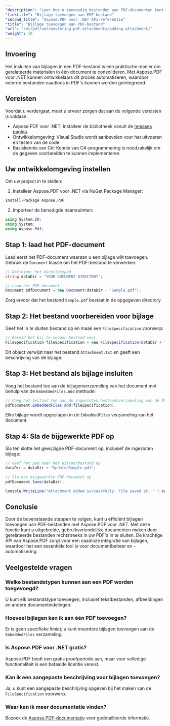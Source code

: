 ```yaml
---
"description": "Leer hoe u eenvoudig bestanden aan PDF-documenten kunt toevoegen met Aspose.PDF voor .NET. Volg onze stapsgewijze handleiding om de functionaliteit van uw PDF te verbeteren met ingesloten bestanden."
"linktitle": "Bijlage toevoegen aan PDF-bestand"
"second_title": "Aspose.PDF voor .NET API-referentie"
"title": "Bijlage toevoegen aan PDF-bestand"
"url": "/nl/pdf/net/mastering-pdf-attachments/adding-attachment/"
"weight": 10
---
```


## Invoering  

Het insluiten van bijlagen in een PDF-bestand is een praktische manier om gerelateerde materialen in één document te consolideren. Met Aspose.PDF voor .NET kunnen ontwikkelaars dit proces automatiseren, waardoor externe bestanden naadloos in PDF's kunnen worden geïntegreerd.  

## Vereisten  

Voordat u verdergaat, moet u ervoor zorgen dat aan de volgende vereisten is voldaan:  

- Aspose.PDF voor .NET: Installeer de bibliotheek vanuit de [releases pagina](https://releases.aspose.com/pdf/net/).  
- Ontwikkelomgeving: Visual Studio wordt aanbevolen voor het uitvoeren en testen van de code.  
- Basiskennis van C#: Kennis van C#-programmering is noodzakelijk om de gegeven voorbeelden te kunnen implementeren.  

## Uw ontwikkelomgeving instellen  

Om uw project in te stellen:  

1. Installeer Aspose.PDF voor .NET via NuGet Package Manager:  
```bash
Install-Package Aspose.PDF
```  
2. Importeer de benodigde naamruimten:  

```csharp
using System.IO;
using System;
using Aspose.Pdf;
``` 

## Stap 1: laad het PDF-document  

Laad eerst het PDF-document waaraan u een bijlage wilt toevoegen. Gebruik de `Document` klasse om het PDF-bestand te verwerken:  

```csharp
// Definieer het directorypad
string dataDir = "YOUR DOCUMENT DIRECTORY";

// Laad het PDF-document
Document pdfDocument = new Document(dataDir + "Sample.pdf");
```  

Zorg ervoor dat het bestand `Sample.pdf` bestaat in de opgegeven directory.  

## Stap 2: Het bestand voorbereiden voor bijlage  

Geef het in te sluiten bestand op en maak een `FileSpecification` voorwerp:  

```csharp
// Bereid het bij te voegen bestand voor
FileSpecification fileSpecification = new FileSpecification(dataDir + "Attachment.txt", "Description of the attached file");
```  

Dit object verwijst naar het bestand `Attachment.txt` en geeft een beschrijving van de bijlage.  

## Stap 3: Het bestand als bijlage insluiten  

Voeg het bestand toe aan de bijlagenverzameling van het document met behulp van de `EmbeddedFiles.Add` methode:  

```csharp
// Voeg het bestand toe aan de ingesloten bestandsverzameling van de PDF
pdfDocument.EmbeddedFiles.Add(fileSpecification);
```  

Elke bijlage wordt opgeslagen in de `EmbeddedFiles` verzameling van het document.  

## Stap 4: Sla de bijgewerkte PDF op  

Sla ten slotte het gewijzigde PDF-document op, inclusief de ingesloten bijlage:  

```csharp
// Geef het pad naar het uitvoerbestand op
dataDir = dataDir + "UpdatedSample.pdf";

// Sla het bijgewerkte PDF-document op
pdfDocument.Save(dataDir);

Console.WriteLine("Attachment added successfully. File saved at: " + outputFile);
```  

## Conclusie  

Door de bovenstaande stappen te volgen, kunt u efficiënt bijlagen toevoegen aan PDF-bestanden met Aspose.PDF voor .NET. Met deze functie kunt u uitgebreide, gebruiksvriendelijke documenten maken door gerelateerde bestanden rechtstreeks in uw PDF's in te sluiten. De krachtige API van Aspose.PDF zorgt voor een naadloze integratie van bijlagen, waardoor het een essentiële tool is voor documentbeheer en -automatisering.  

## Veelgestelde vragen  

### Welke bestandstypen kunnen aan een PDF worden toegevoegd?  
U kunt elk bestandstype toevoegen, inclusief tekstbestanden, afbeeldingen en andere documentindelingen.  

### Hoeveel bijlagen kan ik aan één PDF toevoegen?  
Er is geen specifieke limiet; u kunt meerdere bijlagen toevoegen aan de `EmbeddedFiles` verzameling.  

### Is Aspose.PDF voor .NET gratis?  
Aspose.PDF biedt een gratis proefperiode aan, maar voor volledige functionaliteit is een betaalde licentie vereist.  

### Kan ik een aangepaste beschrijving voor bijlagen toevoegen?  
Ja, u kunt een aangepaste beschrijving opgeven bij het maken van de `FileSpecification` voorwerp.  

### Waar kan ik meer documentatie vinden?  
Bezoek de [Aspose.PDF-documentatie](https://reference.aspose.com/pdf/net/) voor gedetailleerde informatie.